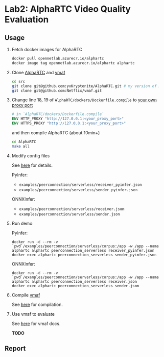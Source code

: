 # Lab2: AlphaRTC Video Quality Evaluation

## Usage

1. Fetch docker images for AlphaRTC

    ```bash
    docker pull opennetlab.azurecr.io/alphartc
    docker image tag opennetlab.azurecr.io/alphartc alphartc
    ```

2. Clone [AlphaRTC](https://github.com/yxKryptonite/AlphaRTC) and [vmaf](https://github.com/Netflix/vmaf)

    ```bash
    cd src
    git clone git@github.com:yxKryptonite/AlphaRTC.git # my version of AlphaRTC
    git clone git@github.com:Netflix/vmaf.git
    ```

3. Change line 18, 19 of `AlphaRTC/dockers/Dockerfile.compile` to [your own proxy port](https://github.com/alanhg/others-note/issues/503)

    ```Dockerfile
    # in `AlphaRTC/dockers/Dockerfile.compile`
    ENV HTTP_PROXY "http://127.0.0.1:<your_proxy_port>"
    ENV HTTPS_PROXY "http://127.0.0.1:<your_proxy_port>"
    ```

    and then compile AlphaRTC (about 10min+)

    ```bash
    cd AlphaRTC
    make all
    ```

4. Modify config files

    See [here](https://github.com/yxKryptonite/AlphaRTC#configurations-for-peerconnection_serverless) for details.

    PyInfer:

    - `examples/peerconnection/serverless/receiver_pyinfer.json`
    - `examples/peerconnection/serverless/sender_pyinfer.json`

    ONNXInfer:

    - `examples/peerconnection/serverless/receiver.json`
    - `examples/peerconnection/serverless/sender.json`

5. Run demo

    PyInfer:

    ```shell
    docker run -d --rm -v `pwd`/examples/peerconnection/serverless/corpus:/app -w /app --name alphartc alphartc peerconnection_serverless receiver_pyinfer.json
    docker exec alphartc peerconnection_serverless sender_pyinfer.json
    ```

    ONNXInfer:

    ```shell
    docker run -d --rm -v `pwd`/examples/peerconnection/serverless/corpus:/app -w /app --name alphartc alphartc peerconnection_serverless receiver.json
    docker exec alphartc peerconnection_serverless sender.json
    ```

6.  Compile [vmaf](https://github.com/Netflix/vmaf)

    See [here](https://github.com/Netflix/vmaf/blob/master/libvmaf/README.md) for compilation.

7.  Use vmaf to evaluate

    See [here](https://github.com/Netflix/vmaf/blob/master/libvmaf/tools/README.md) for vmaf docs.

    **TODO**

## Report